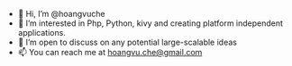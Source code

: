 - 👋 Hi, I’m @hoangvuche
- 👀 I’m interested in Php, Python, kivy and creating platform independent applications.
- 🌱 I’m open to discuss on any potential large-scalable ideas
- 📫 You can reach me at hoangvu.che@gmail.com

<!---
hoangvuche/hoangvuche is a ✨ special ✨ repository because its `README.md` (this file) appears on your GitHub profile.
You can click the Preview link to take a look at your changes.
--->
